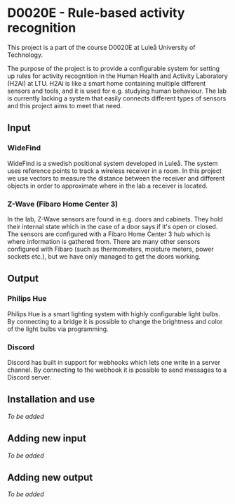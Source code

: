 # D0020E - Rule-based activity recognition

This project is a part of the course D0020E at Luleå University of Technology.

The purpose of the project is to provide a configurable system for setting up rules for activity recognition
in the Human Health and Activity Laboratory (H2Al) at LTU. H2Al is like a smart home containing multiple different
sensors and tools, and it is used for e.g. studying human behaviour. The lab is currently lacking a system that
easily connects different types of sensors and this project aims to meet that need.

## Input

### WideFind

WideFind is a swedish positional system developed in Luleå. The system uses reference points to
track a wireless receiver in a room. In this project we use vectors to measure the distance between the receiver and
different objects in order to approximate where in the lab a receiver is located.

### Z-Wave (Fibaro Home Center 3)

In the lab, Z-Wave sensors are found in e.g. doors and cabinets. They hold their internal state which in the case
of a door says if it's open or closed. The sensors are configured with a Fibaro Home Center 3 hub which is where
information is gathered from. There are many other sensors configured with Fibaro (such as thermometers,
moisture meters, power sockets etc.), but we have only managed to get the doors working.

## Output

### Philips Hue

Philips Hue is a smart lighting system with highly configurable light bulbs. By connecting to a bridge it is possible
to change the brightness and color of the light bulbs via programming. 

### Discord 

Discord has built in support for webhooks which lets one write in a server channel. By connecting to the webhook
it is possible to send messages to a Discord server.

## Installation and use

_To be added_

## Adding new input

_To be added_

## Adding new output

_To be added_
